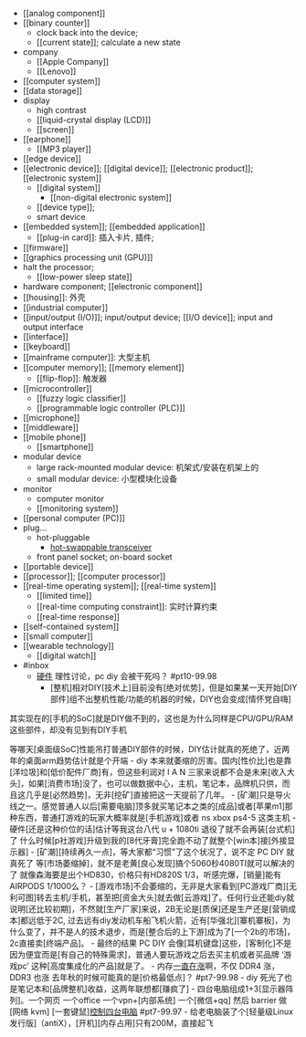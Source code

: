 - [[analog component]]
- [[binary counter]]
    - clock back into the device;
    - [[current state]]; calculate a new state
- company
    - [[Apple Company]]
    - [[Lenovo]]
- [[computer system]]
- [[data storage]]
- display
    - high contrast
    - [[liquid-crystal display (LCD)]]
    - [[screen]]
- [[earphone]]
    - [[MP3 player]]
- [[edge device]]
- [[electronic device]]; [[digital device]]; [[electronic product]]; [[electronic system]]
    - [[digital system]]
        - [[non-digital electronic system]]
    - [[device type]];
    - smart device
- [[embedded system]]; [[embedded application]]
    - [[plug-in card]]: 插入卡片, 插件;
- [[firmware]]
- [[graphics processing unit (GPU)]]
- halt the processor;
    - [[low-power sleep state]]
- hardware component; [[electronic component]]
- [[housing]]: 外壳
- [[industrial computer]]
- [[input/output (I/O)]]; input/output device; [[I/O device]]; input and output interface
- [[interface]]
- [[keyboard]]
- [[mainframe computer]]: 大型主机
- [[computer memory]]; [[memory element]]
    - [[flip-flop]]: 触发器
- [[microcontroller]]
    - [[fuzzy logic classifier]]
    - [[programmable logic controller (PLC)]]
- [[microphone]]
- [[middleware]]
- [[mobile phone]]
    - [[smartphone]]
- modular device
    - large rack-mounted modular device: 机架式/安装在机架上的
    - small modular device: 小型模块化设备
- monitor
    - computer monitor
    - [[monitoring system]]
- [[personal computer (PC)]]
- plug...
    - hot-pluggable
        - [hot-swappable transceiver](https://workflowy.com/#/500a4039bcb1)
    - front panel socket; on-board socket
- [[portable device]]
- [[processor]]; [[computer processor]]
- [[real-time operating system]]; [[real-time system]]
    - [[limited time]]
    - [[real-time computing constraint]]: 实时计算约束
    - [[real-time response]]
- [[self-contained system]]
- [[small computer]]
- [[wearable technology]]
    - [[digital watch]]
- #inbox
    - [硬件](https://bbs.saraba1st.com/2b/thread-1999436-2-1.html) 理性讨论，pc diy 会被干死吗？ #pt10-99.98
        - [整机]相对DIY[技术上]目前没有[绝对优势]，但是如果某一天开始[DIY部件]组不出整机性能/功能的机器的时候，DIY也会变成[情怀党自嗨]

其实现在的[手机的SoC]就是DIY做不到的，这也是为什么同样是CPU/GPU/RAM这些部件，却没有见到有DIY手机

等哪天[桌面级SoC]性能吊打普通DIY部件的时候，DIY估计就真的死绝了，近两年的桌面arm趋势估计就是个开端
        - diy 本来就萎缩的厉害。国内[性价比]也是靠[洋垃圾]和[低价配件厂商]有，但这些利润对 I A N 三家来说都不会是未来[收入大头]，如果[消费市场]没了，也可以做数据中心，主机，笔记本，品牌机只供，而且这几乎是[必然趋势]，无非[挖矿]直接把这一天提前了几年。
            - [矿潮]只是导火线之一。感觉普通人以后[需要电脑]顶多就买笔记本之类的[成品]或者[苹果m1]那种东西，普通打游戏的玩家大概率就是[手机游戏]或者 ns xbox ps4-5 这类主机
        - 硬件[还是这种价位的话]估计等我这台八代 u + 1080ti 退役了就不会再装[台式机]了
什么时候[p社游戏]升级到我的[8代牙膏]完全跑不动了就整个[win本]接[外接显示器]
        - [矿潮][持续再久一点]，等大家都“习惯”了这个状况了，说不定 PC DIY 就真死了
等[市场萎缩掉]，就不是老黄[良心发现]搞个5060秒4080TI就可以解决的了
就像森海要是出个HD830，价格只有HD820S 1/3，听感完爆，[销量]能有AIRPODS 1/1000么？
            - [游戏市场]不会萎缩的，无非是大家看到[PC游戏厂商][无利可图]转去主机/手机，甚至把[资金大头]就去做[云游戏]了。任何行业还能diy就说明[还比较初期]，不然就[生产厂家]来说，2B无论是[质保]还是生产还是[营销成本]都远低于2C, 过去远有diy发动机车船飞机火箭，近有[华强北][寨机寨板]，为什么变了，并不是人的技术退步，而是[整合后的上下游]成为了[一个2b的市场]，2c直接卖[终端产品]。
                - 最终的结果 PC DIY 会像[耳机键盘]这些，[客制化]不是因为便宜而是[有自己的特殊需求]，普通人要玩游戏之后去买主机或者买品牌 ‘游戏pc’ 这种[高度集成化的产品]就是了。
    - 内存[一直在涨](https://bbs.saraba1st.com/2b/thread-1999261-1-2.html)啊，不仅 DDR4 涨，DDR3 也涨
去年秋的时候可能真的是[价格最低点]？ #pt7-99.98
        - diy 死光了也是笔记本和[品牌整机]收益，这两年联想都[赚疯了]
    - 四台电脑组成1+3[显示器阵列]。一个网页 一个office 一个vpn+[内部系统]  一个[微信+qq]
然后 barrier 做[网络 kvm] [一套键鼠][控制四台电脑](https://bbs.saraba1st.com/2b/thread-1997478-3-1.html) #pt7-99.97
        - 给老电脑装了个[轻量级Linux发行版]（antiX），[开机][内存占用]只有200M，直接起飞
